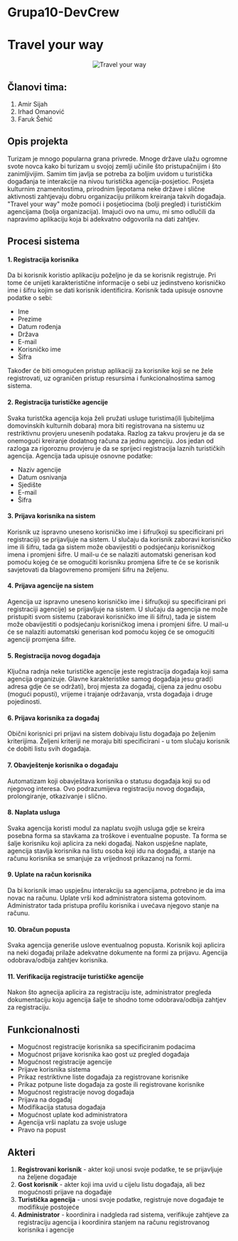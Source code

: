 # Grupa10-DevCrew

# Travel your way


<p align="center">
  
<img src="https://github.com/ooad-2017-2018/Grupa10-DevCrew/blob/master/Resources/logo.png" alt="Travel your way"/>

</p>
  



## Članovi tima: 
1. Amir Sijah
2. Irhad Omanović
3. Faruk Šehić

## Opis projekta

Turizam je mnogo popularna grana privrede. Mnoge države ulažu ogromne svote novca kako bi turizam u svojoj zemlji učinile što pristupačnijim i što zanimljivijim. Samim tim javlja se potreba za boljim uvidom u turistička događanja te interakcije na nivou turistička agencija-posjetioc. Posjeta kulturnim znamenitostima, prirodnim ljepotama neke države i slične aktivnosti zahtjevaju dobru organizaciju prilikom kreiranja takvih događaja. "Travel your way" može pomoći i posjetiocima (bolji pregled) i turističkim agencijama (bolja organizacija). Imajući ovo na umu, mi smo odlučili da napravimo aplikaciju koja bi adekvatno odgovorila na dati zahtjev.

## Procesi sistema

#### 1. Registracija korisnika

Da bi korisnik koristio aplikaciju poželjno je da se korisnik registruje. Pri tome će unijeti karakteristične informacije o sebi uz jedinstveno korisničko ime i šifru kojim se dati korisnik identificira. Korisnik tada upisuje osnovne podatke o sebi:
  * Ime
  * Prezime
  * Datum rođenja
  * Država
  * E-mail
  * Korisničko ime
  * Šifra

Također će biti omogućen pristup aplikaciji za korisnike koji se ne žele registrovati, uz ograničen pristup resursima i funkcionalnostima samog sistema.


#### 2. Registracija turističke agencije

Svaka turistčka agencija koja želi pružati usluge turistima(ili ljubiteljima domovinskih kulturnih dobara) mora biti registrovana na sistemu uz restriktivnu provjeru unesenih podataka. Razlog za takvu provjeru je da se onemogući kreiranje dodatnog računa za jednu agenciju. Jos jedan od razloga za rigoroznu provjeru je da se sprijeci registracija laznih turističkih agencija. Agencija tada upisuje osnovne podatke:

  * Naziv agencije
  * Datum osnivanja
  * Sjedište
  * E-mail
  * Šifra

#### 3. Prijava korisnika na sistem

Korisnik uz ispravno uneseno korisničko ime i šifru(koji su specificirani pri registraciji) se prijavljuje na sistem. U slučaju da korisnik zaboravi korisničko ime ili šifru, tada ga sistem može obavijestiti o podsjećanju korisničkog imena i promjeni šifre. U mail-u će se nalaziti automatski generisan kod pomoću kojeg će se omogućiti korisniku promjena šifre te će se korisnik savjetovati da blagovremeno promijeni šifru na željenu.

#### 4. Prijava agencije na sistem

Agencija uz ispravno uneseno korisničko ime i šifru(koji su specificirani pri registraciji agencije) se prijavljuje na sistem. U slučaju da agencija ne može pristupiti svom sistemu (zaboravi korisničko ime ili šifru), tada je sistem može obavijestiti o podsjećanju korisničkog imena i promjeni šifre. U mail-u će se nalaziti automatski generisan kod pomoću kojeg će se omogućiti agenciji promjena šifre.

#### 5. Registracija novog događaja

Ključna radnja neke turističke agencije jeste registracija događaja koji sama agencija organizuje. Glavne karakteristike samog događaja jesu grad(i adresa gdje će se održati), broj mjesta za događaj, cijena za jednu osobu (mogući popusti), vrijeme i trajanje održavanja, vrsta događaja i druge pojedinosti.

#### 6. Prijava korisnika za događaj

Obični korisnici pri prijavi na sistem dobivaju listu događaja po željenim kriterijima. Željeni kriteriji ne moraju biti specificirani - u tom slučaju korisnik će dobiti listu svih događaja.

#### 7. Obavještenje korisnika o događaju

Automatizam koji obavještava korisnika o statusu događaja koji su od njegovog interesa. Ovo podrazumijeva registraciju novog događaja, prolongiranje, otkazivanje i slično.

#### 8. Naplata usluga

Svaka agencija koristi modul za naplatu svojih usluga gdje se kreira posebna forma sa stavkama za troškove i eventualne popuste. Ta forma se šalje korisniku koji aplicira za neki događaj. Nakon uspješne naplate, agencija stavlja korisnika na listu osoba koji idu na događaj, a stanje na računu korisnika se smanjuje za vrijednost prikazanoj na formi.

#### 9. Uplate na račun korisnika

Da bi korisnik imao uspješnu interakciju sa agencijama, potrebno je da ima novac na računu. Uplate vrši kod administratora sistema gotovinom. Administrator tada pristupa profilu korisnika i uvećava njegovo stanje na računu.

#### 10. Obračun popusta

Svaka agencija generiše uslove eventualnog popusta. Korisnik koji aplicira na neki događaj prilaže adekvatne dokumente na formi za prijavu. Agencija odobrava/odbija zahtjev korisnika.

#### 11. Verifikacija registracije turističke agencije

Nakon što agnecija aplicira za registraciju iste, administrator pregleda dokumentaciju koju agencija šalje te shodno tome odobrava/odbija zahtjev za registraciju.

## Funkcionalnosti

* Mogućnost registracije korisnika sa specificiranim podacima
* Mogućnost prijave korisnika kao gost uz pregled događaja
* Mogućnost registracije agencije 
* Prijave korisnika sistema
* Prikaz restriktivne liste događaja za registrovane korisnike
* Prikaz potpune liste događaja za goste ili registrovane korisnike 
* Mogućnost registracije novog događaja
* Prijava na događaj
* Modifikacija statusa događaja
* Mogućnost uplate kod administratora
* Agencija vrši naplatu za svoje usluge
* Pravo na popust

## Akteri

1. **Registrovani korisnik** - akter koji unosi svoje podatke, te se prijavljuje na željene događaje
2. **Gost korisnik** - akter koji ima uvid u cijelu listu događaja, ali bez mogućnosti prijave na događaje
3. **Turistička agencija** - unosi svoje podatke, registruje nove događaje te modifikuje postojeće
4. **Administrator** - koordinira i nadgleda rad sistema, verifikuje zahtjeve za registraciju agencija i koordinira stanjem na računu registrovanog korisnika i agencije














